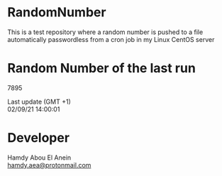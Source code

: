 # RandomNumber    
This is a test repository where a random number is pushed to a file automatically passwordless from a cron job in my Linux CentOS server    
# Random Number of the last run   
7895
      
Last update (GMT +1)    
02/09/21 14:00:01
# Developer    
Hamdy Abou El Anein   
hamdy.aea@protonmail.com
